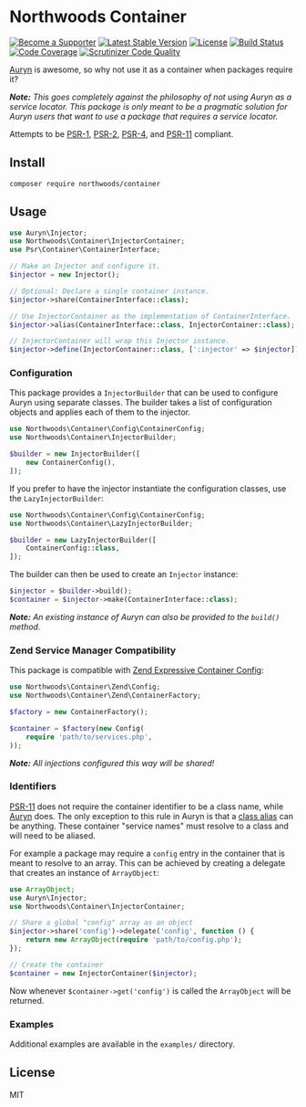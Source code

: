 Northwoods Container
====================

[![Become a Supporter](https://img.shields.io/badge/patreon-sponsor%20me-e6461a.svg)](https://www.patreon.com/shadowhand)
[![Latest Stable Version](https://img.shields.io/packagist/v/northwoods/container.svg)](https://packagist.org/packages/northwoods/container)
[![License](https://img.shields.io/packagist/l/northwoods/container.svg)](https://github.com/northwoods/container/blob/master/LICENSE)
[![Build Status](https://travis-ci.org/northwoods/container.svg)](https://travis-ci.org/northwoods/container)
[![Code Coverage](https://scrutinizer-ci.com/g/northwoods/container/badges/coverage.png?b=master)](https://scrutinizer-ci.com/g/northwoods/container/?branch=master)
[![Scrutinizer Code Quality](https://scrutinizer-ci.com/g/northwoods/container/badges/quality-score.png?b=master)](https://scrutinizer-ci.com/g/northwoods/container/?branch=master)

[Auryn][auryn] is awesome, so why not use it as a container when packages require it?

[auryn]: https://packagist.org/packages/rdlowrey/auryn

_**Note:** This goes completely against the philosophy of not using Auryn as a service locator.
This package is only meant to be a pragmatic solution for Auryn users that want to use a package
that requires a service locator._

Attempts to be [PSR-1][psr-1], [PSR-2][psr-2], [PSR-4][psr-4], and [PSR-11][psr-11] compliant.

[psr-1]: http://www.php-fig.org/psr/psr-1/
[psr-2]: http://www.php-fig.org/psr/psr-2/
[psr-4]: http://www.php-fig.org/psr/psr-4/
[psr-11]: http://www.php-fig.org/psr/psr-11/

## Install

```
composer require northwoods/container
```

## Usage

```php
use Auryn\Injector;
use Northwoods\Container\InjectorContainer;
use Psr\Container\ContainerInterface;

// Make an Injector and configure it.
$injector = new Injector();

// Optional: Declare a single container instance.
$injector->share(ContainerInterface::class);

// Use InjectorContainer as the implementation of ContainerInterface.
$injector->alias(ContainerInterface::class, InjectorContainer::class);

// InjectorContainer will wrap this Injector instance.
$injector->define(InjectorContainer::class, [':injector' => $injector]);
```

### Configuration

This package provides a `InjectorBuilder` that can be used to configure Auryn using separate classes.
The builder takes a list of configuration objects and applies each of them to the injector.

```php
use Northwoods\Container\Config\ContainerConfig;
use Northwoods\Container\InjectorBuilder;

$builder = new InjectorBuilder([
    new ContainerConfig(),
]);
```

If you prefer to have the injector instantiate the configuration classes, use the `LazyInjectorBuilder`:

```php
use Northwoods\Container\Config\ContainerConfig;
use Northwoods\Container\LazyInjectorBuilder;

$builder = new LazyInjectorBuilder([
    ContainerConfig::class,
]);
```

The builder can then be used to create an `Injector` instance:

```php
$injector = $builder->build();
$container = $injector->make(ContainerInterface::class);
```

_**Note:** An existing instance of Auryn can also be provided to the `build()` method._

### Zend Service Manager Compatibility

This package is compatible with [Zend Expressive Container Config][zend-container]:

```php
use Northwoods\Container\Zend\Config;
use Northwoods\Container\Zend\ContainerFactory;

$factory = new ContainerFactory();

$container = $factory(new Config(
    require 'path/to/services.php',
));
```

_**Note:** All injections configured this way will be shared!_

[zend-container]: https://docs.zendframework.com/zend-expressive/v3/features/container/config/

### Identifiers

[PSR-11][psr-11] does not require the container identifier to be a class name, while [Auryn][auryn] does.
The only exception to this rule in Auryn is that a [class alias][auryn-class-alias] can be anything.
These container "service names" must resolve to a class and will need to be aliased.

[auryn-class-alias]: https://github.com/rdlowrey/auryn#type-hint-aliasing

For example a package may require a `config` entry in the container that is meant to resolve to an array.
This can be achieved by creating a delegate that creates an instance of `ArrayObject`:

```php
use ArrayObject;
use Auryn\Injector;
use Northwoods\Container\InjectorContainer;

// Share a global "config" array as an object
$injector->share('config')->delegate('config', function () {
    return new ArrayObject(require 'path/to/config.php');
});

// Create the container
$container = new InjectorContainer($injector);
```

Now whenever `$container->get('config')` is called the `ArrayObject` will be returned.

### Examples

Additional examples are available in the `examples/` directory.

## License

MIT
